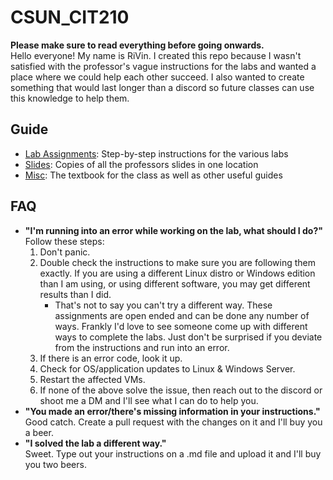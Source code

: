# CSUN_CIT210
**Please make sure to read everything before going onwards.**<br>
Hello everyone! My name is RiVin. I created this repo because I wasn't satisfied with the professor's vague instructions for the labs and wanted a place where we could help each other succeed. I also wanted to create something that would last longer than a discord so future classes can use this knowledge to help them.

## Guide
- [Lab Assignments](https://github.com/TheOneandOnlyRiVin/CSUN_CIT210/tree/main/Lab%20Assigments): Step-by-step instructions for the various labs
- [Slides](https://github.com/TheOneandOnlyRiVin/CSUN_CIT210/tree/main/Slides): Copies of all the professors slides in one location
- [Misc](https://github.com/TheOneandOnlyRiVin/CSUN_CIT210/tree/main/Misc): The textbook for the class as well as other useful guides

## FAQ
- **"I'm running into an error while working on the lab, what should I do?"** <br>
Follow these steps:
    1. Don't panic.
    1. Double check the instructions to make sure you are following them exactly. If you are using a different Linux distro or Windows edition than I am using, or using different software, you may get different results than I did.
        - That's not to say you can't try a different way. These assignments are open ended and can be done any number of ways. Frankly I'd love to see someone come up with different ways to complete the labs. Just don't be surprised if you deviate from the instructions and run into an error.
    1. If there is an error code, look it up.
    1. Check for OS/application updates to Linux & Windows Server.
    1. Restart the affected VMs.
    1. If none of the above solve the issue, then reach out to the discord or shoot me a DM and I'll see what I can do to help you.
- **"You made an error/there's missing information in your instructions."**<br>
Good catch. Create a pull request with the changes on it and I'll buy you a beer.
- **"I solved the lab a different way."**<br>
Sweet. Type out your instructions on a .md file and upload it and I'll buy you two beers.